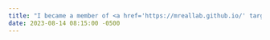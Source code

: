 ```yaml
---
title: "I became a member of <a href='https://mreallab.github.io/' target='_blank'>Mreal Lab</a>."
date: 2023-08-14 08:15:00 -0500
---
```

